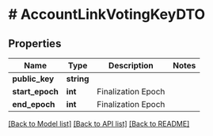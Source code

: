 # # AccountLinkVotingKeyDTO

## Properties

Name | Type | Description | Notes
------------ | ------------- | ------------- | -------------
**public_key** | **string** |  |
**start_epoch** | **int** | Finalization Epoch |
**end_epoch** | **int** | Finalization Epoch |

[[Back to Model list]](../../README.md#models) [[Back to API list]](../../README.md#endpoints) [[Back to README]](../../README.md)
